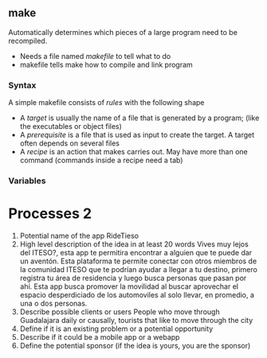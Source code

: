 ## make
Automatically determines which pieces of a large program need to be recompiled.

- Needs a file named *makefile* to tell what to do
- makefile tells make how to compile and link program

### Syntax
A simple makefile consists of *rules* with the following shape
- A *target* is usually the name of a file that is generated by a program; (like the executables or object files)
- A *prerequisite* is a file that is used as input to create the target. A target often depends on several files
- A *recipe* is an action that makes carries out. May have more than one command (commands inside a recipe need a tab)
### Variables

# Processes 2
1. Potential name of the app
RideTieso
1. High level description of the idea in at least 20 words
Vives muy lejos del ITESO?, esta app te permitira encontrar a alguien que te puede dar un aventón. Esta plataforma te permite conectar con otros miembros de la comunidad ITESO que te podrían ayudar a llegar a tu destino, primero registra tu área de residencia y luego busca personas que pasan por ahí.
Esta app busca promover la movilidad al buscar aprovechar el espacio desperdiciado de los automoviles al solo llevar, en promedio, a una o dos personas.
1. Describe possible clients or users
People who move through Guadalajara daily or causally, tourists that like to move through the city  
1. Define if it is an existing problem or a potential opportunity
2. Describe if it could be a mobile app or a webapp
3. Define the potential sponsor (if the idea is yours, you are the sponsor)